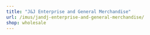 ```yaml
---
title: "J&J Enterprise and General Merchandise"
url: /imus/jandj-enterprise-and-general-merchandise/
shop: wholesale
---
```

